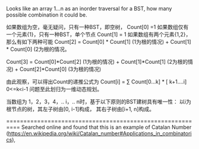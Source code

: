 
Looks like an array 1...n as an inorder traversal for a BST, how many possible combination it could be.   

如果数组为空，毫无疑问，只有一种BST，即空树，
Count[0] =1 
如果数组仅有一个元素{1}，只有一种BST，单个节点
Count[1] = 1
如果数组有两个元素{1,2}， 那么有如下两种可能
Count[2] = Count[0] * Count[1]   (1为根的情况)
                  + Count[1] * Count[0]  (2为根的情况。

Count[3] = Count[0]*Count[2]  (1为根的情况)
               + Count[1]*Count[1]  (2为根的情况)
               + Count[2]*Count[0]  (3为根的情况)

由此观察，可以得出Count的递推公式为
Count[i] = ∑ Count[0...k] * [ k+1....i]     0<=k<i-1
问题至此划归为一维动态规划。

当数组为 1，2，3，4，.. i，.. n时，基于以下原则的BST建树具有唯一性：
以i为根节点的树，其左子树由[0, i-1]构成， 其右子树由[i+1, n]构成。

==========================================================
Searched online and found that this is an example of Catalan Number (https://en.wikipedia.org/wiki/Catalan_number#Applications_in_combinatorics),  


 